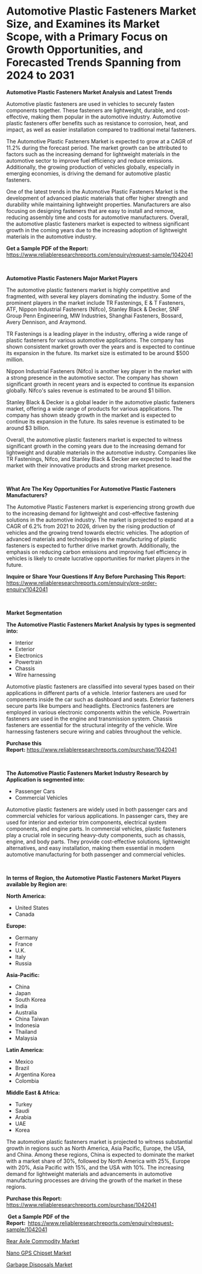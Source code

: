 <p><h1>Automotive Plastic Fasteners Market Size, and Examines its Market Scope, with a Primary Focus on Growth Opportunities, and Forecasted Trends Spanning from 2024 to 2031</h1></p><p><strong>Automotive Plastic Fasteners Market Analysis and Latest Trends</strong></p>
<p><p>Automotive plastic fasteners are used in vehicles to securely fasten components together. These fasteners are lightweight, durable, and cost-effective, making them popular in the automotive industry. Automotive plastic fasteners offer benefits such as resistance to corrosion, heat, and impact, as well as easier installation compared to traditional metal fasteners.</p><p>The Automotive Plastic Fasteners Market is expected to grow at a CAGR of 11.2% during the forecast period. The market growth can be attributed to factors such as the increasing demand for lightweight materials in the automotive sector to improve fuel efficiency and reduce emissions. Additionally, the growing production of vehicles globally, especially in emerging economies, is driving the demand for automotive plastic fasteners.</p><p>One of the latest trends in the Automotive Plastic Fasteners Market is the development of advanced plastic materials that offer higher strength and durability while maintaining lightweight properties. Manufacturers are also focusing on designing fasteners that are easy to install and remove, reducing assembly time and costs for automotive manufacturers. Overall, the automotive plastic fasteners market is expected to witness significant growth in the coming years due to the increasing adoption of lightweight materials in the automotive industry.</p></p>
<p><strong>Get a Sample PDF of the Report:&nbsp;</strong> <a href="https://www.reliableresearchreports.com/enquiry/request-sample/1042041">https://www.reliableresearchreports.com/enquiry/request-sample/1042041</a></p>
<p>&nbsp;</p>
<p><strong>Automotive Plastic Fasteners Major Market Players</strong></p>
<p><p>The automotive plastic fasteners market is highly competitive and fragmented, with several key players dominating the industry. Some of the prominent players in the market include TR Fastenings, E & T Fasteners, ATF, Nippon Industrial Fasteners (Nifco), Stanley Black & Decker, SNF Group Penn Engineering, MW Industries, Shanghai Fasteners, Bossard, Avery Dennison, and Araymond.</p><p>TR Fastenings is a leading player in the industry, offering a wide range of plastic fasteners for various automotive applications. The company has shown consistent market growth over the years and is expected to continue its expansion in the future. Its market size is estimated to be around $500 million.</p><p>Nippon Industrial Fasteners (Nifco) is another key player in the market with a strong presence in the automotive sector. The company has shown significant growth in recent years and is expected to continue its expansion globally. Nifco's sales revenue is estimated to be around $1 billion.</p><p>Stanley Black & Decker is a global leader in the automotive plastic fasteners market, offering a wide range of products for various applications. The company has shown steady growth in the market and is expected to continue its expansion in the future. Its sales revenue is estimated to be around $3 billion.</p><p>Overall, the automotive plastic fasteners market is expected to witness significant growth in the coming years due to the increasing demand for lightweight and durable materials in the automotive industry. Companies like TR Fastenings, Nifco, and Stanley Black & Decker are expected to lead the market with their innovative products and strong market presence.</p></p>
<p>&nbsp;</p>
<p><strong>What Are The Key Opportunities For Automotive Plastic Fasteners Manufacturers?</strong></p>
<p><p>The Automotive Plastic Fasteners market is experiencing strong growth due to the increasing demand for lightweight and cost-effective fastening solutions in the automotive industry. The market is projected to expand at a CAGR of 6.2% from 2021 to 2026, driven by the rising production of vehicles and the growing trend towards electric vehicles. The adoption of advanced materials and technologies in the manufacturing of plastic fasteners is expected to further drive market growth. Additionally, the emphasis on reducing carbon emissions and improving fuel efficiency in vehicles is likely to create lucrative opportunities for market players in the future.</p></p>
<p><strong>Inquire or Share Your Questions If Any Before Purchasing This Report:</strong> <a href="https://www.reliableresearchreports.com/enquiry/pre-order-enquiry/1042041">https://www.reliableresearchreports.com/enquiry/pre-order-enquiry/1042041</a></p>
<p>&nbsp;</p>
<p><strong>Market Segmentation</strong></p>
<p><strong>The Automotive Plastic Fasteners Market Analysis by types is segmented into:</strong></p>
<p><ul><li>Interior</li><li>Exterior</li><li>Electronics</li><li>Powertrain</li><li>Chassis</li><li>Wire harnessing</li></ul></p>
<p><p>Automotive plastic fasteners are classified into several types based on their applications in different parts of a vehicle. Interior fasteners are used for components inside the car such as dashboard and seats. Exterior fasteners secure parts like bumpers and headlights. Electronics fasteners are employed in various electronic components within the vehicle. Powertrain fasteners are used in the engine and transmission system. Chassis fasteners are essential for the structural integrity of the vehicle. Wire harnessing fasteners secure wiring and cables throughout the vehicle.</p></p>
<p><strong>Purchase this Report:&nbsp;</strong><a href="https://www.reliableresearchreports.com/purchase/1042041">https://www.reliableresearchreports.com/purchase/1042041</a></p>
<p>&nbsp;</p>
<p><strong>The Automotive Plastic Fasteners Market Industry Research by Application is segmented into:</strong></p>
<p><ul><li>Passenger Cars</li><li>Commercial Vehicles</li></ul></p>
<p><p>Automotive plastic fasteners are widely used in both passenger cars and commercial vehicles for various applications. In passenger cars, they are used for interior and exterior trim components, electrical system components, and engine parts. In commercial vehicles, plastic fasteners play a crucial role in securing heavy-duty components, such as chassis, engine, and body parts. They provide cost-effective solutions, lightweight alternatives, and easy installation, making them essential in modern automotive manufacturing for both passenger and commercial vehicles.</p></p>
<p>&nbsp;</p>
<p><strong>In terms of Region, the Automotive Plastic Fasteners Market Players available by Region are:</strong></p>
<p>
    <p> <strong> North America: </strong>
        <ul>
            <li>United States</li>
            <li>Canada</li>
        </ul>
        </p> 
    <p> <strong> Europe: </strong>
        <ul>
            <li>Germany</li>
            <li>France</li>
            <li>U.K.</li>
            <li>Italy</li>
            <li>Russia</li>
        </ul>
        </p> 
    <p> <strong> Asia-Pacific: </strong>
        <ul>
            <li>China</li>
            <li>Japan</li>
            <li>South Korea</li>
            <li>India</li>
            <li>Australia</li>
            <li>China Taiwan</li>
            <li>Indonesia</li>
            <li>Thailand</li>
            <li>Malaysia</li>
        </ul>
        </p> 
    <p> <strong> Latin America: </strong>
        <ul>
            <li>Mexico</li>
            <li>Brazil</li>
            <li>Argentina Korea</li>
            <li>Colombia</li>
        </ul>
        </p> 
    <p> <strong> Middle East & Africa: </strong>
        <ul>
            <li>Turkey</li>
            <li>Saudi</li>
            <li>Arabia</li>
            <li>UAE</li>
            <li>Korea</li>
        </ul>
    </p>
    </p>
<p><p>The automotive plastic fasteners market is projected to witness substantial growth in regions such as North America, Asia Pacific, Europe, the USA, and China. Among these regions, China is expected to dominate the market with a market share of 30%, followed by North America with 25%, Europe with 20%, Asia Pacific with 15%, and the USA with 10%. The increasing demand for lightweight materials and advancements in automotive manufacturing processes are driving the growth of the market in these regions.</p></p>
<p><strong>Purchase this Report: </strong><a href="https://www.reliableresearchreports.com/purchase/1042041">https://www.reliableresearchreports.com/purchase/1042041</a></p>
<p>&nbsp;<strong>Get a Sample PDF of the Report:&nbsp;&nbsp;</strong><a href="https://www.reliableresearchreports.com/enquiry/request-sample/1042041">https://www.reliableresearchreports.com/enquiry/request-sample/1042041</a></p>
<p><strong></strong></p>
<p><p><a href="https://github.com/kathiaseamanalvaradovlprc2h/Market-Research-Report-List-1/blob/main/rear-axle-commodity-market.md">Rear Axle Commodity Market</a></p><p><a href="https://view.publitas.com/reportprime-1/nano-gps-chipset-market-insights-market-players-and-forecast-till-2030/">Nano GPS Chipset Market</a></p><p><a href="https://view.publitas.com/reportprime-1/garbage-disposals-market-size-2023-2030-global-industrial-analysis-key-geographical-regions-market-share-top-key-players-product-types-and-forecast-research-report/">Garbage Disposals Market</a></p></p>